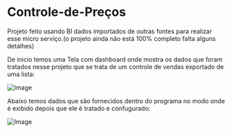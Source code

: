 # Controle-de-Preços
Projeto feito usando BI dados importados de outras fontes para realizar esse micro serviço.(o projeto ainda não está 100% completo falta alguns detalhes)

De inicio temos uma Tela com dashboard onde mostra os dados que foram tratados nesse projeto que se trata de um controle de vendas exportado de uma lista:

![Image](https://github.com/user-attachments/assets/c04ab70f-a535-4018-868b-24cce0dfd09c)





Abaixo temos dados que são fornecidos dentro do programa no modo onde é exibido depois que ele é tratado e confugurado:

![Image](https://github.com/user-attachments/assets/2387e3b5-848c-4281-8241-5da07e795eed)

